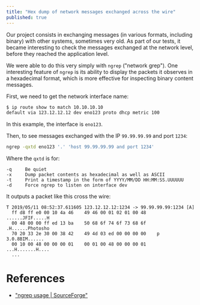 ```yaml
---
title: "Hex dump of network messages exchanged across the wire"
published: true
---
```


Our project consists in exchanging messages (in various formats, including binary) with other systems, sometimes very old. As part of our tests, it became interesting to check the messages exchanged at the network level, before they reached the application level.

We were able to do this very simply with `ngrep` ("network grep"). One interesting feature of `ngrep` is its ability to display the packets it observes in a hexadecimal format, which is more effective for inspecting binary content messages.

First, we need to get the network interface name:

```bash
$ ip route show to match 10.10.10.10
default via 123.12.12.12 dev eno123 proto dhcp metric 100
```

In this example, the interface is `eno123`.

Then, to see messages exchanged with the IP `99.99.99.99` and port `1234`:

```bash
ngrep -qxtd eno123 '.' 'host 99.99.99.99 and port 1234'
```

Where the `qxtd` is for:

```
-q     Be quiet
-x     Dump packet contents as hexadecimal as well as ASCII
-t     Print a timestamp in the form of YYYY/MM/DD HH:MM:SS.UUUUUU
-d     Force ngrep to listen on interface dev
```

It outputs a packet like this cross the wire:

```
T 2019/05/11 08:52:37.611605 123.12.12.12:1234 -> 99.99.99.99:1234 [A]
  ff d8 ff e0 00 10 4a 46    49 46 00 01 02 01 00 48    ......JFIF.....H
  00 48 00 00 ff ed 13 ba    50 68 6f 74 6f 73 68 6f    .H......Photosho
  70 20 33 2e 30 00 38 42    49 4d 03 ed 00 00 00 00    p 3.0.8BIM......
  00 10 00 48 00 00 00 01    00 01 00 48 00 00 00 01    ...H.......H....
  ...
```

# References

- ["ngrep usage | SourceForge"](http://ngrep.sourceforge.net/usage.html)

